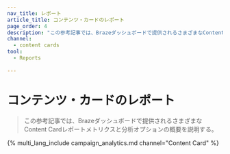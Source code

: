 ```yaml
---
nav_title: レポート
article_title: コンテンツ・カードのレポート
page_order: 4
description: "この参考記事では、Brazeダッシュボードで提供されるさまざまなContent Cardレポートメトリクスと分析オプションの概要を説明する。"
channel:
  - content cards
tool:
  - Reports
  
---
```


# コンテンツ・カードのレポート

> この参考記事では、Brazeダッシュボードで提供されるさまざまなContent Cardレポートメトリクスと分析オプションの概要を説明する。

{% multi_lang_include campaign_analytics.md channel="Content Card" %}
